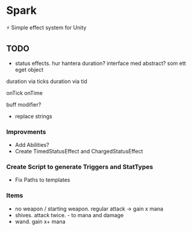 # Spark
⚡️ Simple effect system for Unity

## TODO

* status effects.
hur hantera duration? interface med abstract? som ett eget object

duration via ticks
duration via tid

onTick
onTime


buff modifier?

* replace strings

### Improvments
* Add Abilities? 
* Create TimedStatusEffect and ChargedStatusEffect

### Create Script to generate Triggers and StatTypes
* Fix Paths to templates



### Items
* no weapon / starting weapon. regular attack -> gain x mana
* shives. attack twice. - to mana and damage
* wand. gain x+ mana
